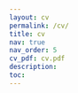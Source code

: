 ```yaml
---
layout: cv
permalink: /cv/
title: cv
nav: true
nav_order: 5
cv_pdf: cv.pdf
description: 
toc:
---
```

